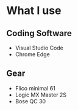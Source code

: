 # What I use

## Coding Software

- Visual Studio Code
- Chrome Edge

## Gear

- Flico minimal 61
- Logic MX Master 2S
- Bose QC 30